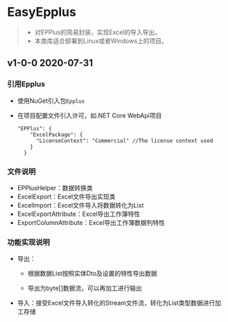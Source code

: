 # EasyEpplus
> * 对EPPlus的简易封装，实现Excel的导入导出。
> * 本类库适合部署到Linux或者Windows上的项目。

## v1-0-0 2020-07-31

### 引用Epplus

* 使用NuGet引入包`Epplus`

* 在项目配置文件引入许可，如.NET Core WebApi项目

  ```
  "EPPlus": {
      "ExcelPackage": {
        "LicenseContext": "Commercial" //The license context used
      }
    }
  ```

  

### 文件说明

* EPPlusHelper：数据转换类
* ExcelExport：Excel文件导出实现类
* ExcelImport：Excel文件导入将数据转化为List<T>
* ExcelExportAttribute：Excel导出工作簿特性
* ExportColumnAttribute：Excel导出工作簿数据列特性

### 功能实现说明

* 导出：

  - 根据数据List<T>按照实体Dto及设置的特性导出数据

  - 导出为byte[]数据流，可以再加工进行输出
* 导入：接受Excel文件导入转化的Stream文件流，转化为List<T>类型数据进行加工存储
  